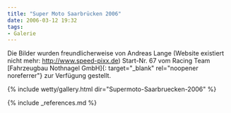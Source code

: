 ```yaml
---
title: "Super Moto Saarbrücken 2006"
date: 2006-03-12 19:32
tags: 
- Galerie
---
```

Die Bilder wurden freundlicherweise von Andreas Lange (Website existiert nicht mehr: http://www.speed-pixx.de) Start-Nr. 67 vom Racing Team [Fahrzeugbau Nothnagel GmbH]{: target="_blank" rel="noopener noreferrer"} zur Verfügung gestellt. 

{% include wetty/gallery.html dir="Supermoto-Saarbruecken-2006" %}

{% include _references.md %}
